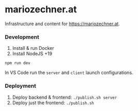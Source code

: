 # mariozechner.at

Infrastructure and content for https://mariozechner.at.

### Development

1. Install & run Docker
2. Install NodeJS +19

```
npm run dev
```

In VS Code run the `server` and `client` launch configurations.

### Deployment

1. Deploy backend & frontend: `./publish.sh server`
1. Deploy just the frontend: `./publish.sh`
